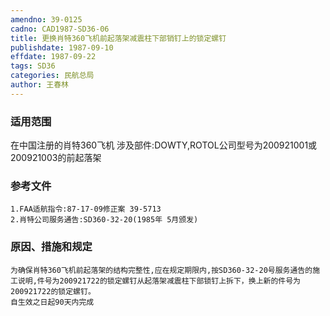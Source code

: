 ```yaml
---
amendno: 39-0125  
cadno: CAD1987-SD36-06  
title: 更换肖特360飞机前起落架减震柱下部销钉上的锁定螺钉  
publishdate: 1987-09-10  
effdate: 1987-09-22  
tags: SD36  
categories: 民航总局  
author: 王春林  
---
```

  
### 适用范围  
在中国注册的肖特360飞机
涉及部件:DOWTY,ROTOL公司型号为200921001或200921003的前起落架  
  
<!--more-->  
### 参考文件  
    1.FAA适航指令:87-17-09修正案 39-5713  
    2.肖特公司服务通告:SD360-32-20(1985年 5月颁发)  
  
### 原因、措施和规定  
    为确保肖特360飞机前起落架的结构完整性,应在规定期限内,按SD360-32-20号服务通告的施工说明,件号为200921722的锁定螺钉从起落架减震柱下部锁钉上拆下，换上新的件号为200921722的锁定螺钉。  
    自生效之日起90天内完成  
